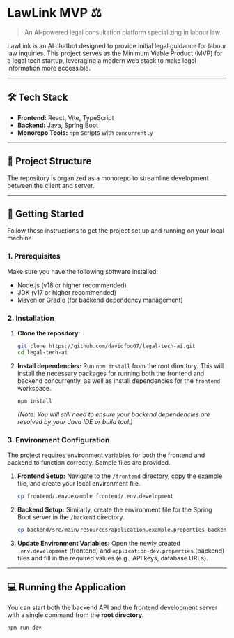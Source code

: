 # LawLink MVP ⚖️

> An AI-powered legal consultation platform specializing in labour law.

LawLink is an AI chatbot designed to provide initial legal guidance for labour law inquiries. This project serves as the Minimum Viable Product (MVP) for a legal tech startup, leveraging a modern web stack to make legal information more accessible.

---

## 🛠️ Tech Stack

-   **Frontend:** React, Vite, TypeScript
-   **Backend:** Java, Spring Boot
-   **Monorepo Tools:** `npm` scripts with `concurrently`

---

## 📂 Project Structure

The repository is organized as a monorepo to streamline development between the client and server.

---

## 🚀 Getting Started

Follow these instructions to get the project set up and running on your local machine.

### 1. Prerequisites

Make sure you have the following software installed:

-   Node.js (v18 or higher recommended)
-   JDK (v17 or higher recommended)
-   Maven or Gradle (for backend dependency management)

### 2. Installation

1.  **Clone the repository:**

    ```sh
    git clone https://github.com/davidfoo07/legal-tech-ai.git
    cd legal-tech-ai
    ```

2.  **Install dependencies:**
    Run `npm install` from the root directory. This will install the necessary packages for running both the frontend and backend concurrently, as well as install dependencies for the `frontend` workspace.
    ```sh
    npm install
    ```
    _(Note: You will still need to ensure your backend dependencies are resolved by your Java IDE or build tool.)_

### 3. Environment Configuration

The project requires environment variables for both the frontend and backend to function correctly. Sample files are provided.

1.  **Frontend Setup:**
    Navigate to the `/frontend` directory, copy the example file, and create your local environment file.

    ```sh
    cp frontend/.env.example frontend/.env.development
    ```

2.  **Backend Setup:**
    Similarly, create the environment file for the Spring Boot server in the `/backend` directory.

    ```sh
    cp backend/src/main/resources/application.example.properties backend/src/main/resources/application-dev.properties
    ```

3.  **Update Environment Variables:**
    Open the newly created `.env.development` (frontend) and `application-dev.properties` (backend) files and fill in the required values (e.g., API keys, database URLs).

---

## 💻 Running the Application

You can start both the backend API and the frontend development server with a single command from the **root directory**.

```sh
npm run dev
```

